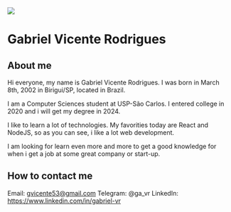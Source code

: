 <img width="auto" src = "https://github.com/gabriel-vr.png" />

# Gabriel Vicente Rodrigues

<!--
**gabriel-vr/gabriel-vr** is a ✨ _special_ ✨ repository because its `README.md` (this file) appears on your GitHub profile.
-->

## About me
Hi everyone, my name is Gabriel Vicente Rodrigues. I was born in March 8th, 2002 in Birigui/SP, located in Brazil.

I am a Computer Sciences student at USP-São Carlos. I entered college in 2020 and i will get my degree in 2024.

I like to learn a lot of technologies. My favorities today are React and NodeJS, so as you can see, i like a lot web development.

I am looking for learn even more and more to get a good knowledge for when i get a job at some great company or start-up.

## How to contact me
Email: gvicente53@gmail.com
Telegram: @ga_vr
LinkedIn: https://www.linkedin.com/in/gabriel-vr
